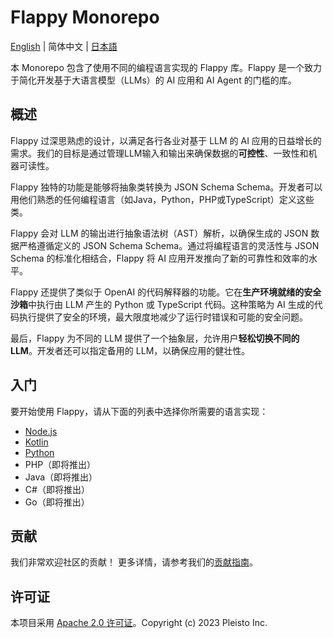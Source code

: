 # Flappy Monorepo

[English](./README.md) | 简体中文 | [日本語](./README.ja.md)

本 Monorepo 包含了使用不同的编程语言实现的 Flappy 库。Flappy 是一个致力于简化开发基于大语言模型（LLMs）的 AI 应用和 AI Agent 的门槛的库。

## 概述

Flappy 过深思熟虑的设计，以满足各行各业对基于 LLM 的 AI 应用的日益增长的需求。我们的目标是通过管理LLM输入和输出来确保数据的**可控性**、一致性和机器可读性。

Flappy 独特的功能是能够将抽象类转换为 JSON Schema Schema。开发者可以用他们熟悉的任何编程语言（如Java，Python，PHP或TypeScript）定义这些类。

Flappy 会对 LLM 的输出进行抽象语法树（AST）解析，以确保生成的 JSON 数据严格遵循定义的 JSON Schema Schema。通过将编程语言的灵活性与 JSON Schema 的标准化相结合，Flappy 将 AI 应用开发推向了新的可靠性和效率的水平。

Flappy 还提供了类似于 OpenAI 的代码解释器的功能。它在**生产环境就绪的安全沙箱**中执行由 LLM 产生的 Python 或 TypeScript 代码。这种策略为 AI 生成的代码执行提供了安全的环境，最大限度地减少了运行时错误和可能的安全问题。

最后，Flappy 为不同的 LLM 提供了一个抽象层，允许用户**轻松切换不同的 LLM**。开发者还可以指定备用的 LLM，以确保应用的健壮性。

## 入门

要开始使用 Flappy，请从下面的列表中选择你所需要的语言实现：

- [Node.js](./packages/nodejs/README.md)
- [Kotlin](./packages/kotlin/README.md)
- [Python](./packages/python/README.md)
- PHP（即将推出）
- Java（即将推出）
- C#（即将推出）
- Go（即将推出）

## 贡献

我们非常欢迎社区的贡献！ 更多详情，请参考我们的[贡献指南](./CONTRIBUTING.md)。

## 许可证

本项目采用 [Apache 2.0 许可证](./LICENSE)。Copyright (c) 2023 Pleisto Inc.
